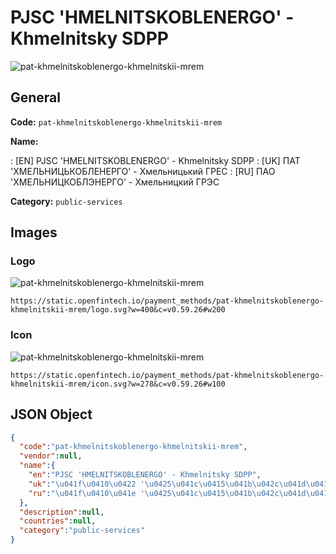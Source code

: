 
# PJSC 'HMELNITSKOBLENERGO' - Khmelnitsky SDPP 
![pat-khmelnitskoblenergo-khmelnitskii-mrem](https://static.openfintech.io/payment_methods/pat-khmelnitskoblenergo-khmelnitskii-mrem/logo.svg?w=400&c=v0.59.26#w200)  

## General 
**Code:** `pat-khmelnitskoblenergo-khmelnitskii-mrem` 
 
**Name:** 
 
:	[EN] PJSC 'HMELNITSKOBLENERGO' - Khmelnitsky SDPP 
:	[UK] ПАТ 'ХМЕЛЬНИЦЬКОБЛЕНЕРГО' - Хмельницький ГРЕС 
:	[RU] ПАО 'ХМЕЛЬНИЦКОБЛЭНЕРГО' - Хмельницкий ГРЭС 
 
**Category:** `public-services` 
 

## Images 

### Logo 
![pat-khmelnitskoblenergo-khmelnitskii-mrem](https://static.openfintech.io/payment_methods/pat-khmelnitskoblenergo-khmelnitskii-mrem/logo.svg?w=400&c=v0.59.26#w200)  

```
https://static.openfintech.io/payment_methods/pat-khmelnitskoblenergo-khmelnitskii-mrem/logo.svg?w=400&c=v0.59.26#w200
```  

### Icon 
![pat-khmelnitskoblenergo-khmelnitskii-mrem](https://static.openfintech.io/payment_methods/pat-khmelnitskoblenergo-khmelnitskii-mrem/icon.svg?w=278&c=v0.59.26#w100)  

```
https://static.openfintech.io/payment_methods/pat-khmelnitskoblenergo-khmelnitskii-mrem/icon.svg?w=278&c=v0.59.26#w100
```  

## JSON Object 

```json
{
  "code":"pat-khmelnitskoblenergo-khmelnitskii-mrem",
  "vendor":null,
  "name":{
    "en":"PJSC 'HMELNITSKOBLENERGO' - Khmelnitsky SDPP",
    "uk":"\u041f\u0410\u0422 '\u0425\u041c\u0415\u041b\u042c\u041d\u0418\u0426\u042c\u041a\u041e\u0411\u041b\u0415\u041d\u0415\u0420\u0413\u041e' - \u0425\u043c\u0435\u043b\u044c\u043d\u0438\u0446\u044c\u043a\u0438\u0439 \u0413\u0420\u0415\u0421",
    "ru":"\u041f\u0410\u041e '\u0425\u041c\u0415\u041b\u042c\u041d\u0418\u0426\u041a\u041e\u0411\u041b\u042d\u041d\u0415\u0420\u0413\u041e' - \u0425\u043c\u0435\u043b\u044c\u043d\u0438\u0446\u043a\u0438\u0439 \u0413\u0420\u042d\u0421"
  },
  "description":null,
  "countries":null,
  "category":"public-services"
}
```  
